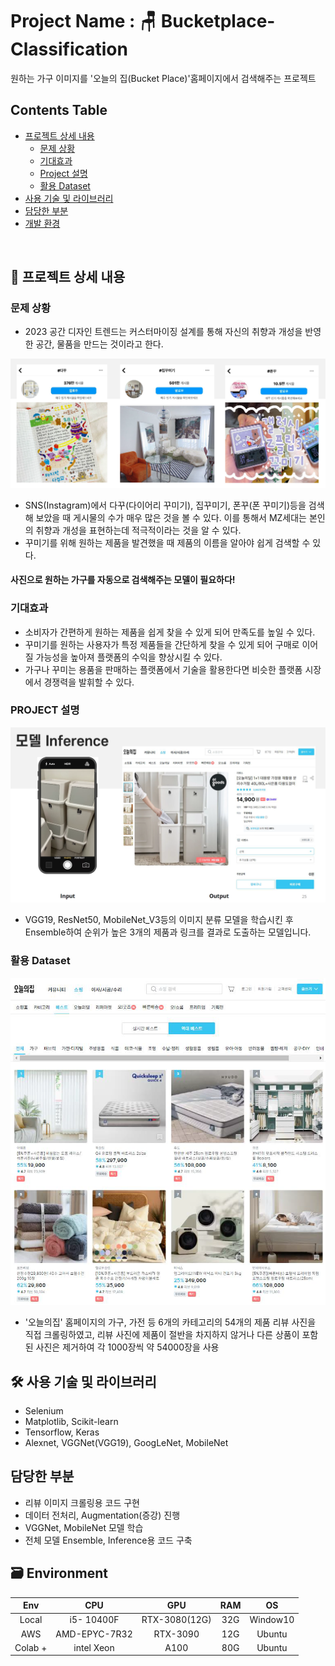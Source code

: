 # Project Name : 🪑 Bucketplace-Classification
원하는 가구 이미지를 '오늘의 집(Bucket Place)'홈페이지에서 검색해주는 프로젝트

## Contents Table
- [프로젝트 상세 내용](#프로젝트-상세-내용)
    - [문제 상황](#문제-상황)
    - [기대효과](#기대효과)
    - [Project 설명](#PROJECT-설명)
    - [활용 Dataset](#활용-Dataset)
- [사용 기술 및 라이브러리](#사용-기술-및-라이브러리)
- [담당한 부분](#담당한-부분) 
- [개발 환경](#Environment)
</br>

## 📖 프로젝트 상세 내용
### 문제 상황

- 2023 공간 디자인 트렌드는 커스터마이징 설계를 통해 자신의 취향과 개성을 반영한 공간, 물품을 만드는 것이라고 한다.

![Alt text](image.png)

- SNS(Instagram)에서 다꾸(다이어리 꾸미기), 집꾸미기, 폰꾸(폰 꾸미기)등을 검색해 보았을 때 게시물의 수가 매우 많은 것을 볼 수 있다. 이를 통해서 MZ세대는 본인의 취향과 개성을 표현하는데 적극적이라는 것을 알 수 있다.
- 꾸미기를 위해 원하는 제품을 발견했을 때 제품의 이름을 알아야 쉽게 검색할 수 있다.

#### **사진으로 원하는 가구를 자동으로 검색해주는 모델이 필요하다!**

### 기대효과 
- 소비자가 간편하게 원하는 제품을 쉽게 찾을 수 있게 되어 만족도를 높일 수 있다.
- 꾸미기를 원하는 사용자가 특정 제품들을 간단하게 찾을 수 있게 되어 구매로 이어질 가능성을 높아져 플랫폼의 수익을 향상시킬 수 있다.
- 가구나 꾸미는 용품을 판매하는 플랫폼에서 기술을 활용한다면 비슷한 플랫폼 시장에서 경쟁력을 발휘할 수 있다.

### PROJECT 설명 

![Alt text](image-1.png)
- VGG19, ResNet50, MobileNet_V3등의 이미지 분류 모델을 학습시킨 후 Ensemble하여 순위가 높은 3개의 제품과 링크를 결과로 도출하는 모델입니다.


### 활용 Dataset
![Alt text](image-2.png)

- '오늘의집' 홈페이지의 가구, 가전 등 6개의 카테고리의 54개의 제품 리뷰 사진을 직접 크롤링하였고, 리뷰 사진에 제품이 절반을 차지하지 않거나 다른 상품이 포함된 사진은 제거하여 각 1000장씩 약 54000장을 사용


## 🛠️ 사용 기술 및 라이브러리
- Selenium
- Matplotlib, Scikit-learn
- Tensorflow, Keras
- Alexnet, VGGNet(VGG19), GoogLeNet, MobileNet

## 담당한 부분
- 리뷰 이미지 크롤링용 코드 구현
- 데이터 전처리, Augmentation(증강) 진행
- VGGNet, MobileNet 모델 학습
- 전체 모델 Ensemble, Inference용 코드 구축

## 🗃️ Environment

| Env |CPU | GPU | RAM | OS 
|:--:|:--:|:--:|:--:|:--:|
| Local | i5- 10400F | RTX-3080(12G) | 32G| Window10 |
| AWS |  AMD-EPYC-7R32 | RTX-3090| 12G| Ubuntu |
| Colab + | intel Xeon | A100 | 80G | Ubuntu |
